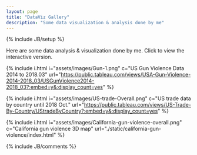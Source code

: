 ```yaml
---
layout: page
title: "DataViz Gallery"
description: "Some data visualization & analysis done by me"
---
```

{% include JB/setup %}

Here are some data analysis & visualization done by me. Click to view the interactive version.

{% include i.html i="assets/images/Gun-1.png" c="US Gun Violence Data 2014 to 2018.03"   url="https://public.tableau.com/views/USA-Gun-Violence-2014-2018_03/USGunViolence2014-2018_03?:embed=y&:display_count=yes" %}

{% include i.html i="assets/images/US-trade-Overall.png" c="US trade data by country until 2018 Oct."   url="https://public.tableau.com/views/US-Trade-By-Country/UStradeByCountry?:embed=y&:display_count=yes" %}


{% include i.html i="assets/images/California-gun-violence-overall.png" c="California gun violence 3D map"   url="./static/california-gun-violence/index.html" %}


{% include JB/comments %}